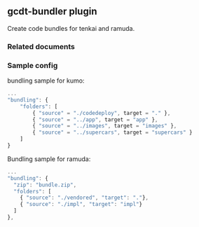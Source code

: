 ## gcdt-bundler plugin 

Create code bundles for tenkai and ramuda.


### Related documents



### Sample config

bundling sample for kumo:
``` js
...
"bundling": {
    "folders": [
        { "source" = "./codedeploy", target = "." },
        { "source" = "../app", target = "app" },
        { "source" = "../images", target = "images" },
        { "source" = "../supercars", target = "supercars" }
    ]
}
```

Bundling sample for ramuda:
``` js
...
"bundling": {
  "zip": "bundle.zip",
  "folders": [
    { "source": "./vendored", "target": "."},
    { "source": "./impl", "target": "impl"}
  ]
},
```

